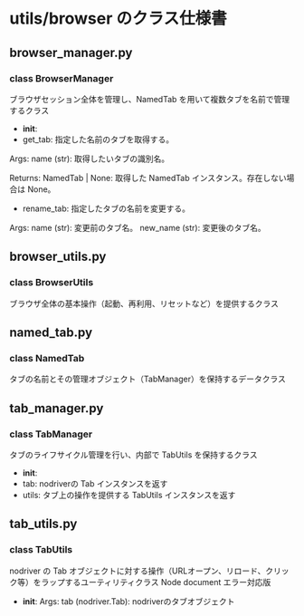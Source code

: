 # utils/browser のクラス仕様書

## browser_manager.py

### class BrowserManager
ブラウザセッション全体を管理し、NamedTab を用いて複数タブを名前で管理するクラス
- __init__: 
- get_tab: 指定した名前のタブを取得する。

Args:
    name (str): 取得したいタブの識別名。

Returns:
    NamedTab | None: 取得した NamedTab インスタンス。存在しない場合は None。
- rename_tab: 指定したタブの名前を変更する。

Args:
    name (str): 変更前のタブ名。
    new_name (str): 変更後のタブ名。

## browser_utils.py

### class BrowserUtils
ブラウザ全体の基本操作（起動、再利用、リセットなど）を提供するクラス

## named_tab.py

### class NamedTab
タブの名前とその管理オブジェクト（TabManager）を保持するデータクラス

## tab_manager.py

### class TabManager
タブのライフサイクル管理を行い、内部で TabUtils を保持するクラス
- __init__: 
- tab: nodriverの Tab インスタンスを返す
- utils: タブ上の操作を提供する TabUtils インスタンスを返す

## tab_utils.py

### class TabUtils
nodriver の Tab オブジェクトに対する操作（URLオープン、リロード、クリック等）をラップするユーティリティクラス
Node document エラー対応版
- __init__: Args:
    tab (nodriver.Tab): nodriverのタブオブジェクト

